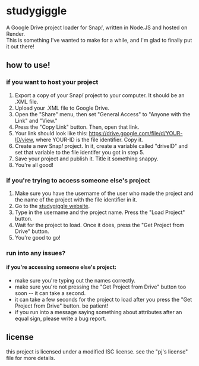 # studygiggle
A Google Drive project loader for Snap<em>!</em>, written in Node.JS and hosted on Render. <br>
This is something I've wanted to make for a while, and I'm glad to finally put it out there!

## how to use!
### if you want to host your project
1) Export a copy of your Snap<em>!</em> project to your computer. It should be an .XML file.
2) Upload your .XML file to Google Drive.
3) Open the "Share" menu, then set "General Access" to "Anyone with the Link" and "View."
4) Press the "Copy Link" button. Then, open that link.
5) Your link should look like this: https://drive.google.com/file/d/YOUR-ID/view, where YOUR-ID is the file identifier. Copy it.
6) Create a new Snap<em>!</em> project. In it, create a variable called "driveID" and set that variable to the file identifer you got in step 5.
7) Save your project and publish it. Title it something snappy.
8) You're all good!
### if you're trying to access someone else's project
1) Make sure you have the username of the user who made the project and the name of the project with the file identifier in it.
2) Go to the <a href="https://studygiggle.onrender.com">studygiggle website</a>.
3) Type in the username and the project name. Press the "Load Project" button.
4) Wait for the project to load. Once it does, press the "Get Project from Drive" button.
5) You're good to go!
### run into any issues?
#### if you're accessing someone else's project:
- make sure you're typing out the names correctly.
- make sure you're not pressing the "Get Project from Drive" button too soon -- it can take a second.
- it can take a few seconds for the project to load after you press the "Get Project from Drive" button. be patient!
- if you run into a message saying something about attributes after an equal sign, please write a bug report.

## license
this project is licensed under a modified ISC license. see the "pj's license" file for more details.
